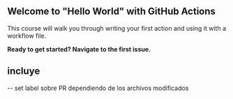 ## Welcome to "Hello World" with GitHub Actions

This course will walk you through writing your first action and using it with a workflow file. 

**Ready to get started? Navigate to the first issue.**

## incluye

-- set label sobre PR dependiendo de los archivos modificados
